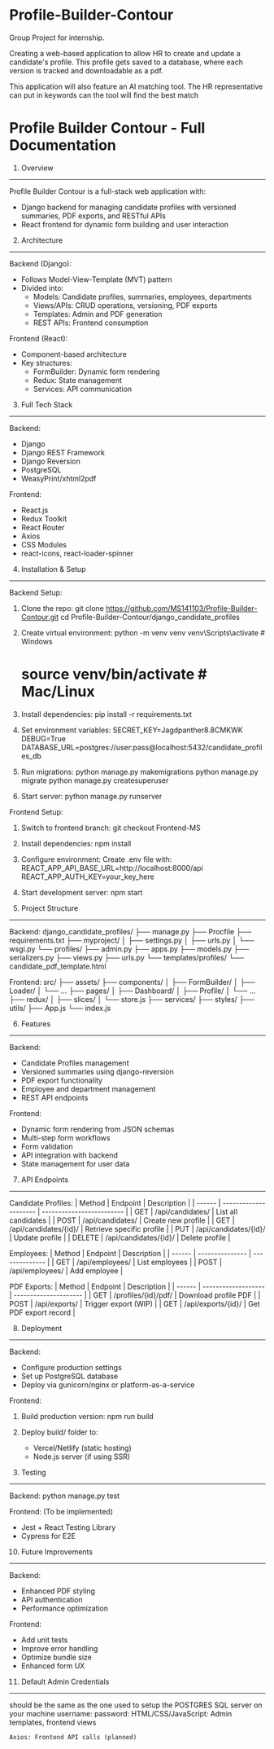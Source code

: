 # Profile-Builder-Contour
Group Project for internship.

Creating a web-based application to allow HR to create and update a candidate's profile. This profile gets saved to a database, where each version is tracked and downloadable as a pdf.

This application will also feature an AI matching tool. The HR representative can put in keywords can the tool will find the best match

Profile Builder Contour - Full Documentation
===========================================

1. Overview
----------
Profile Builder Contour is a full-stack web application with:
- Django backend for managing candidate profiles with versioned summaries, PDF exports, and RESTful APIs
- React frontend for dynamic form building and user interaction

2. Architecture
--------------
Backend (Django):
- Follows Model-View-Template (MVT) pattern
- Divided into:
  * Models: Candidate profiles, summaries, employees, departments
  * Views/APIs: CRUD operations, versioning, PDF exports
  * Templates: Admin and PDF generation
  * REST APIs: Frontend consumption

Frontend (React):
- Component-based architecture
- Key structures:
  * FormBuilder: Dynamic form rendering
  * Redux: State management
  * Services: API communication

3. Full Tech Stack
-----------------
Backend:
- Django
- Django REST Framework
- Django Reversion
- PostgreSQL
- WeasyPrint/xhtml2pdf

Frontend:
- React.js
- Redux Toolkit
- React Router
- Axios
- CSS Modules
- react-icons, react-loader-spinner

4. Installation & Setup
----------------------

Backend Setup:
1. Clone the repo:
   git clone https://github.com/MS141103/Profile-Builder-Contour.git
   cd Profile-Builder-Contour/django_candidate_profiles

2. Create virtual environment:
   python -m venv venv
   venv\Scripts\activate    # Windows
   # source venv/bin/activate  # Mac/Linux

3. Install dependencies:
   pip install -r requirements.txt

4. Set environment variables:
   SECRET_KEY=Jagdpanther8.8CMKWK
   DEBUG=True
   DATABASE_URL=postgres://user:pass@localhost:5432/candidate_profiles_db

5. Run migrations:
   python manage.py makemigrations
   python manage.py migrate
   python manage.py createsuperuser

6. Start server:
   python manage.py runserver

Frontend Setup:
1. Switch to frontend branch:
   git checkout Frontend-MS

2. Install dependencies:
   npm install

3. Configure environment:
   Create .env file with:
   REACT_APP_API_BASE_URL=http://localhost:8000/api
   REACT_APP_AUTH_KEY=your_key_here

4. Start development server:
   npm start

5. Project Structure
-------------------
Backend:
django_candidate_profiles/
├── manage.py
├── Procfile
├── requirements.txt
├── myproject/
│   ├── settings.py
│   ├── urls.py
│   └── wsgi.py
└── profiles/
    ├── admin.py
    ├── apps.py
    ├── models.py
    ├── serializers.py
    ├── views.py
    ├── urls.py
    └── templates/profiles/
        └── candidate_pdf_template.html

Frontend:
src/
├── assets/
├── components/
│   ├── FormBuilder/
│   ├── Loader/
│   └── ...
├── pages/
│   ├── Dashboard/
│   ├── Profile/
│   └── ...
├── redux/
│   ├── slices/
│   └── store.js
├── services/
├── styles/
├── utils/
├── App.js
└── index.js

6. Features
----------
Backend:
- Candidate Profiles management
- Versioned summaries using django-reversion
- PDF export functionality
- Employee and department management
- REST API endpoints

Frontend:
- Dynamic form rendering from JSON schemas
- Multi-step form workflows
- Form validation
- API integration with backend
- State management for user data

7. API Endpoints
---------------
Candidate Profiles:
| Method | Endpoint              | Description               |
| ------ | --------------------- | ------------------------- |
| GET    | /api/candidates/      | List all candidates       |
| POST   | /api/candidates/      | Create new profile        |
| GET    | /api/candidates/{id}/ | Retrieve specific profile |
| PUT    | /api/candidates/{id}/ | Update profile            |
| DELETE | /api/candidates/{id}/ | Delete profile            |

Employees:
| Method | Endpoint        | Description    |
| ------ | --------------- | -------------- |
| GET    | /api/employees/ | List employees |
| POST   | /api/employees/ | Add employee   |

PDF Exports:
| Method | Endpoint            | Description           |
| ------ | ------------------- | --------------------- |
| GET    | /profiles/{id}/pdf/ | Download profile PDF  |
| POST   | /api/exports/       | Trigger export (WIP)  |
| GET    | /api/exports/{id}/  | Get PDF export record |

8. Deployment
------------
Backend:
- Configure production settings
- Set up PostgreSQL database
- Deploy via gunicorn/nginx or platform-as-a-service

Frontend:
1. Build production version:
   npm run build
2. Deploy build/ folder to:
   - Vercel/Netlify (static hosting)
   - Node.js server (if using SSR)

9. Testing
---------
Backend:
python manage.py test

Frontend:
(To be implemented)
- Jest + React Testing Library
- Cypress for E2E

10. Future Improvements
----------------------
Backend:
- Enhanced PDF styling
- API authentication
- Performance optimization

Frontend:
- Add unit tests
- Improve error handling
- Optimize bundle size
- Enhanced form UX

11. Default Admin Credentials
----------------------------
should be the same as the one used to setup the POSTGRES SQL server on your machine
username: 
password: 
    HTML/CSS/JavaScript: Admin templates, frontend views
    
    Axios: Frontend API calls (planned)
